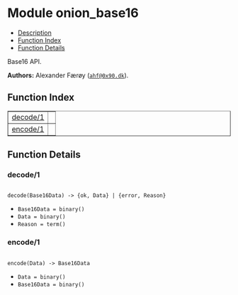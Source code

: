 

# Module onion_base16 #
* [Description](#description)
* [Function Index](#index)
* [Function Details](#functions)

Base16 API.

__Authors:__ Alexander Færøy ([`ahf@0x90.dk`](mailto:ahf@0x90.dk)).

<a name="index"></a>

## Function Index ##


<table width="100%" border="1" cellspacing="0" cellpadding="2" summary="function index"><tr><td valign="top"><a href="#decode-1">decode/1</a></td><td></td></tr><tr><td valign="top"><a href="#encode-1">encode/1</a></td><td></td></tr></table>


<a name="functions"></a>

## Function Details ##

<a name="decode-1"></a>

### decode/1 ###

<pre><code>
decode(Base16Data) -&gt; {ok, Data} | {error, Reason}
</code></pre>

<ul class="definitions"><li><code>Base16Data = binary()</code></li><li><code>Data = binary()</code></li><li><code>Reason = term()</code></li></ul>

<a name="encode-1"></a>

### encode/1 ###

<pre><code>
encode(Data) -&gt; Base16Data
</code></pre>

<ul class="definitions"><li><code>Data = binary()</code></li><li><code>Base16Data = binary()</code></li></ul>

